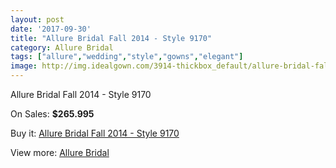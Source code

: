 ```yaml
---
layout: post
date: '2017-09-30'
title: "Allure Bridal Fall 2014 - Style 9170"
category: Allure Bridal
tags: ["allure","wedding","style","gowns","elegant"]
image: http://img.idealgown.com/3914-thickbox_default/allure-bridal-fall-2014-style-9170.jpg
---
```

Allure Bridal Fall 2014 - Style 9170

On Sales: **$265.995**
<a href="https://www.idealgown.com/en/allure-bridal/1821-allure-bridal-fall-2014-style-9170.html"><amp-img layout="responsive" width="600" height="600" src="//img.idealgown.com/3914-thickbox_default/allure-bridal-fall-2014-style-9170.jpg" alt="Allure Bridal Fall 2014 - Style 9170 0" /></a>
<a href="https://www.idealgown.com/en/allure-bridal/1821-allure-bridal-fall-2014-style-9170.html"><amp-img layout="responsive" width="600" height="600" src="//img.idealgown.com/3916-thickbox_default/allure-bridal-fall-2014-style-9170.jpg" alt="Allure Bridal Fall 2014 - Style 9170 1" /></a>
<a href="https://www.idealgown.com/en/allure-bridal/1821-allure-bridal-fall-2014-style-9170.html"><amp-img layout="responsive" width="600" height="600" src="//img.idealgown.com/3915-thickbox_default/allure-bridal-fall-2014-style-9170.jpg" alt="Allure Bridal Fall 2014 - Style 9170 2" /></a>

Buy it: [Allure Bridal Fall 2014 - Style 9170](https://www.idealgown.com/en/allure-bridal/1821-allure-bridal-fall-2014-style-9170.html "Allure Bridal Fall 2014 - Style 9170")

View more: [Allure Bridal](https://www.idealgown.com/en/29-allure-bridal "Allure Bridal")